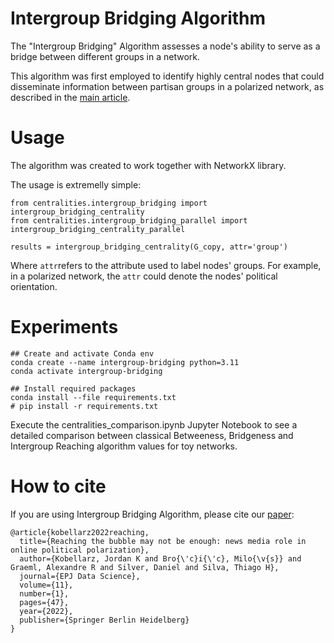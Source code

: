 # Intergroup Bridging Algorithm

The "Intergroup Bridging" Algorithm assesses a node's ability to serve as a bridge between different groups in a network. 

This algorithm was first employed to identify highly central nodes that could disseminate information between partisan groups in a polarized network, as described in the [main article](https://epjdatascience.springeropen.com/articles/10.1140/epjds/s13688-022-00357-3).


# Usage

The algorithm was created to work together with NetworkX library. 

The usage is extremelly simple:

```
from centralities.intergroup_bridging import intergroup_bridging_centrality
from centralities.intergroup_bridging_parallel import intergroup_bridging_centrality_parallel

results = intergroup_bridging_centrality(G_copy, attr='group')
```

Where `attr`refers to the attribute used to label nodes' groups. For example, in a polarized network, the `attr` could denote the nodes' political orientation. 


# Experiments

```
## Create and activate Conda env 
conda create --name intergroup-bridging python=3.11
conda activate intergroup-bridging

## Install required packages
conda install --file requirements.txt
# pip install -r requirements.txt
```

Execute the centralities_comparison.ipynb Jupyter Notebook to see a detailed comparison between classical Betweeness, Bridgeness and Intergroup Reaching algorithm values for toy networks. 


# How to cite

If you are using Intergroup Bridging Algorithm, please cite our [paper](https://epjdatascience.springeropen.com/articles/10.1140/epjds/s13688-022-00357-3):
```
@article{kobellarz2022reaching,
  title={Reaching the bubble may not be enough: news media role in online political polarization},
  author={Kobellarz, Jordan K and Bro{\'c}i{\'c}, Milo{\v{s}} and Graeml, Alexandre R and Silver, Daniel and Silva, Thiago H},
  journal={EPJ Data Science},
  volume={11},
  number={1},
  pages={47},
  year={2022},
  publisher={Springer Berlin Heidelberg}
}
```